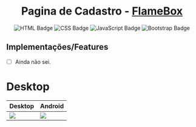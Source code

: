 <div align="center">
  
# Pagina de Cadastro - <a href="https://singinpageflamebox.netlify.app/">FlameBox</a>
![HTML Badge](https://img.shields.io/badge/HTML5-E34F26?style=for-the-badge&logo=html5&logoColor=white)
![CSS Badge](https://img.shields.io/badge/CSS3-1572B6?style=for-the-badge&logo=css3&logoColor=white)
![JavaScript Badge](https://img.shields.io/badge/JavaScript-F7DF1E?style=for-the-badge&logo=javascript&logoColor=black)
![Bootstrap Badge](https://img.shields.io/badge/Bootstrap-563D7C?style=for-the-badge&logo=bootstrap&logoColor=white)  
</div>

## Implementações/Features  
 - [ ] Ainda não sei.

# Desktop

| Desktop | Android  |
| ------------------- | ------------------- |
| <img src="https://github.com/Samuraiflamesf/Page_Cadastro01/blob/main/_components/img/singinpageflamebox.netlify.app_.png?raw=true"> | <img src="https://github.com/Samuraiflamesf/Page_Cadastro01/blob/main/_components/img/singinpageflamebox.netlify.app_(iPad%20Mini).png?raw=true"> |
 
 

